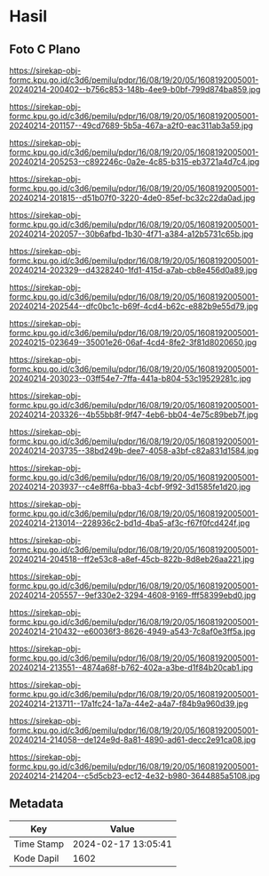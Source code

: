 # Hasil

## Foto C Plano

https://sirekap-obj-formc.kpu.go.id/c3d6/pemilu/pdpr/16/08/19/20/05/1608192005001-20240214-200402--b756c853-148b-4ee9-b0bf-799d874ba859.jpg

https://sirekap-obj-formc.kpu.go.id/c3d6/pemilu/pdpr/16/08/19/20/05/1608192005001-20240214-201157--49cd7689-5b5a-467a-a2f0-eac311ab3a59.jpg

https://sirekap-obj-formc.kpu.go.id/c3d6/pemilu/pdpr/16/08/19/20/05/1608192005001-20240214-205253--c892246c-0a2e-4c85-b315-eb3721a4d7c4.jpg

https://sirekap-obj-formc.kpu.go.id/c3d6/pemilu/pdpr/16/08/19/20/05/1608192005001-20240214-201815--d51b07f0-3220-4de0-85ef-bc32c22da0ad.jpg

https://sirekap-obj-formc.kpu.go.id/c3d6/pemilu/pdpr/16/08/19/20/05/1608192005001-20240214-202057--30b6afbd-1b30-4f71-a384-a12b5731c65b.jpg

https://sirekap-obj-formc.kpu.go.id/c3d6/pemilu/pdpr/16/08/19/20/05/1608192005001-20240214-202329--d4328240-1fd1-415d-a7ab-cb8e456d0a89.jpg

https://sirekap-obj-formc.kpu.go.id/c3d6/pemilu/pdpr/16/08/19/20/05/1608192005001-20240214-202544--dfc0bc1c-b69f-4cd4-b62c-e882b9e55d79.jpg

https://sirekap-obj-formc.kpu.go.id/c3d6/pemilu/pdpr/16/08/19/20/05/1608192005001-20240215-023649--35001e26-06af-4cd4-8fe2-3f81d8020650.jpg

https://sirekap-obj-formc.kpu.go.id/c3d6/pemilu/pdpr/16/08/19/20/05/1608192005001-20240214-203023--03ff54e7-7ffa-441a-b804-53c19529281c.jpg

https://sirekap-obj-formc.kpu.go.id/c3d6/pemilu/pdpr/16/08/19/20/05/1608192005001-20240214-203326--4b55bb8f-9f47-4eb6-bb04-4e75c89beb7f.jpg

https://sirekap-obj-formc.kpu.go.id/c3d6/pemilu/pdpr/16/08/19/20/05/1608192005001-20240214-203735--38bd249b-dee7-4058-a3bf-c82a831d1584.jpg

https://sirekap-obj-formc.kpu.go.id/c3d6/pemilu/pdpr/16/08/19/20/05/1608192005001-20240214-203937--c4e8ff6a-bba3-4cbf-9f92-3d1585fe1d20.jpg

https://sirekap-obj-formc.kpu.go.id/c3d6/pemilu/pdpr/16/08/19/20/05/1608192005001-20240214-213014--228936c2-bd1d-4ba5-af3c-f67f0fcd424f.jpg

https://sirekap-obj-formc.kpu.go.id/c3d6/pemilu/pdpr/16/08/19/20/05/1608192005001-20240214-204518--ff2e53c8-a8ef-45cb-822b-8d8eb26aa221.jpg

https://sirekap-obj-formc.kpu.go.id/c3d6/pemilu/pdpr/16/08/19/20/05/1608192005001-20240214-205557--9ef330e2-3294-4608-9169-fff58399ebd0.jpg

https://sirekap-obj-formc.kpu.go.id/c3d6/pemilu/pdpr/16/08/19/20/05/1608192005001-20240214-210432--e60036f3-8626-4949-a543-7c8af0e3ff5a.jpg

https://sirekap-obj-formc.kpu.go.id/c3d6/pemilu/pdpr/16/08/19/20/05/1608192005001-20240214-213551--4874a68f-b762-402a-a3be-d1f84b20cab1.jpg

https://sirekap-obj-formc.kpu.go.id/c3d6/pemilu/pdpr/16/08/19/20/05/1608192005001-20240214-213711--17a1fc24-1a7a-44e2-a4a7-f84b9a960d39.jpg

https://sirekap-obj-formc.kpu.go.id/c3d6/pemilu/pdpr/16/08/19/20/05/1608192005001-20240214-214058--de124e9d-8a81-4890-ad61-decc2e91ca08.jpg

https://sirekap-obj-formc.kpu.go.id/c3d6/pemilu/pdpr/16/08/19/20/05/1608192005001-20240214-214204--c5d5cb23-ec12-4e32-b980-3644885a5108.jpg


## Metadata

| Key        | Value               |
| ---------- | ------------------- |
| Time Stamp | 2024-02-17 13:05:41 |
| Kode Dapil | 1602                |



